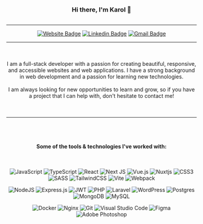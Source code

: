<div align="center">
  <h3 style="display: inline-block;"> Hi there, I'm Karol 👋 </h3>
</div>
  
--- 
  
<div align="center">
  
[![Website Badge](https://img.shields.io/badge/-kkowalczyk.dev-f05b16?style=for-the-badge&logo=Google-Chrome&logoColor=white&link=https://kkowalczyk.dev)](https://kkowalczyk.dev)
[![Linkedin Badge](https://img.shields.io/badge/-linkedin-3b4fd1?style=for-the-badge&logo=Linkedin&logoColor=white&link=https://www.linkedin.com/in/kkowalczykk)](https://www.linkedin.com/in/kkowalczykk)
[![Gmail Badge](https://img.shields.io/badge/-Mail-18ad86?style=for-the-badge&logo=gmail&logoColor=white&link=mailto:kowalczyk.karol01@gmail.com)](mailto:kowalczyk.karol01@gmail.com)
  
</div>
  
---

<br>
<br>

<div align="center">
I am a full-stack developer with a passion for creating beautiful, responsive, and accessible websites and web applications. I have a strong background in web development and a passion for learning new technologies.
</div>
  
<br>
  
<div align="center">
I am always looking for new opportunities to learn and grow, so if you have a project that I can help with, don't hesitate to contact me!
</div>

<br>
<br>

---

<br>
<br>

<div align="center">
  <h4>Some of the tools & technologies I've worked with:</h4>
</div>

<br>

<div align="center">
    
  ![JavaScript](https://img.shields.io/badge/JS-%23323330.svg?style=for-the-badge&logo=javascript&logoColor=%23F7DF1E)
  ![TypeScript](https://img.shields.io/badge/ts-%23007ACC.svg?style=for-the-badge&logo=typescript&logoColor=white)
  ![React](https://img.shields.io/badge/react-%2320232a.svg?style=for-the-badge&logo=react&logoColor=%2361DAFB)
  ![Next JS](https://img.shields.io/badge/Next-black?style=for-the-badge&logo=next.js&logoColor=white)
  ![Vue.js](https://img.shields.io/badge/vue-%2335495e.svg?style=for-the-badge&logo=vuedotjs&logoColor=%234FC08D)
  ![Nuxtjs](https://img.shields.io/badge/Nuxt-002E3B?style=for-the-badge&logo=nuxtdotjs&logoColor=#00DC82)
  ![CSS3](https://img.shields.io/badge/css3-%231572B6.svg?style=for-the-badge&logo=css3&logoColor=white)
  ![SASS](https://img.shields.io/badge/SASS-hotpink.svg?style=for-the-badge&logo=SASS&logoColor=white)
  ![TailwindCSS](https://img.shields.io/badge/tailwindcss-%2338B2AC.svg?style=for-the-badge&logo=tailwind-css&logoColor=white)
  ![Vite](https://img.shields.io/badge/vite-%23646CFF.svg?style=for-the-badge&logo=vite&logoColor=white)
  ![Webpack](https://img.shields.io/badge/webpack-%238DD6F9.svg?style=for-the-badge&logo=webpack&logoColor=black)
    
</div>

<div align="center">
    
  ![NodeJS](https://img.shields.io/badge/node.js-6DA55F?style=for-the-badge&logo=node.js&logoColor=white)
  ![Express.js](https://img.shields.io/badge/express.js-%23404d59.svg?style=for-the-badge&logo=express&logoColor=%2361DAFB)
  ![JWT](https://img.shields.io/badge/JWT-black?style=for-the-badge&logo=JSON%20web%20tokens)
  ![PHP](https://img.shields.io/badge/php-%23777BB4.svg?style=for-the-badge&logo=php&logoColor=white)
  ![Laravel](https://img.shields.io/badge/laravel-%23FF2D20.svg?style=for-the-badge&logo=laravel&logoColor=white)
  ![WordPress](https://img.shields.io/badge/WordPress-%23117AC9.svg?style=for-the-badge&logo=WordPress&logoColor=white)
  ![Postgres](https://img.shields.io/badge/postgres-%23316192.svg?style=for-the-badge&logo=postgresql&logoColor=white)
  ![MongoDB](https://img.shields.io/badge/MongoDB-%234ea94b.svg?style=for-the-badge&logo=mongodb&logoColor=white)
  ![MySQL](https://img.shields.io/badge/mysql-%2300f.svg?style=for-the-badge&logo=mysql&logoColor=white)
  
</div>


<div align="center">
  
  ![Docker](https://img.shields.io/badge/docker-%230db7ed.svg?style=for-the-badge&logo=docker&logoColor=white)
  ![Nginx](https://img.shields.io/badge/nginx-%23009639.svg?style=for-the-badge&logo=nginx&logoColor=white)
  ![Git](https://img.shields.io/badge/git-%23F05033.svg?style=for-the-badge&logo=git&logoColor=white)
  ![Visual Studio Code](https://img.shields.io/badge/VS_Code-0078d7.svg?style=for-the-badge&logo=visual-studio-code&logoColor=white)
  ![Figma](https://img.shields.io/badge/figma-%23F24E1E.svg?style=for-the-badge&logo=figma&logoColor=white)
  ![Adobe Photoshop](https://img.shields.io/badge/adobe%20photoshop-%2331A8FF.svg?style=for-the-badge&logo=photoshop&logoColor=white)
  
</div>
